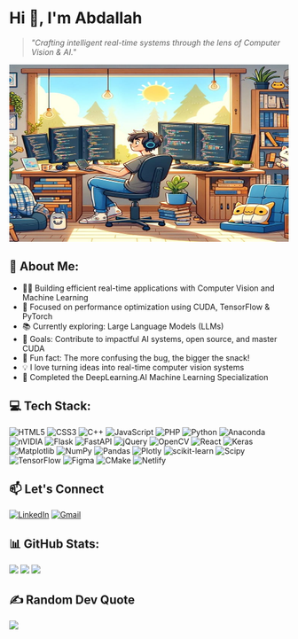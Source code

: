 

# Hi 👋, I'm Abdallah
> *"Crafting intelligent real-time systems through the lens of Computer Vision & AI."*


<img src="img.jpg" alt="Banner" width="100%" height="320px"/>


## 💫 About Me:
- 👨‍💻 Building efficient real-time applications with Computer Vision and Machine Learning  
- 🚀 Focused on performance optimization using CUDA, TensorFlow & PyTorch  
- 📚 Currently exploring: Large Language Models (LLMs)  
- 🎯 Goals: Contribute to impactful AI systems, open source, and master CUDA  
- 🍿 Fun fact: The more confusing the bug, the bigger the snack!  
- 💡 I love turning ideas into real-time computer vision systems  
- 📖 Completed the DeepLearning.AI Machine Learning Specialization  

## 💻 Tech Stack:
![HTML5](https://img.shields.io/badge/html5-%23E34F26.svg?style=for-the-badge&logo=html5&logoColor=white) ![CSS3](https://img.shields.io/badge/css3-%231572B6.svg?style=for-the-badge&logo=css3&logoColor=white) ![C++](https://img.shields.io/badge/c++-%2300599C.svg?style=for-the-badge&logo=c%2B%2B&logoColor=white) ![JavaScript](https://img.shields.io/badge/javascript-%23323330.svg?style=for-the-badge&logo=javascript&logoColor=%23F7DF1E) ![PHP](https://img.shields.io/badge/php-%23777BB4.svg?style=for-the-badge&logo=php&logoColor=white) ![Python](https://img.shields.io/badge/python-3670A0?style=for-the-badge&logo=python&logoColor=ffdd54) ![Anaconda](https://img.shields.io/badge/Anaconda-%2344A833.svg?style=for-the-badge&logo=anaconda&logoColor=white) ![nVIDIA](https://img.shields.io/badge/cuda-000000.svg?style=for-the-badge&logo=nVIDIA&logoColor=green) ![Flask](https://img.shields.io/badge/flask-%23000.svg?style=for-the-badge&logo=flask&logoColor=white) ![FastAPI](https://img.shields.io/badge/FastAPI-005571?style=for-the-badge&logo=fastapi) ![jQuery](https://img.shields.io/badge/jquery-%230769AD.svg?style=for-the-badge&logo=jquery&logoColor=white) ![OpenCV](https://img.shields.io/badge/opencv-%23white.svg?style=for-the-badge&logo=opencv&logoColor=white) ![React](https://img.shields.io/badge/react-%2320232a.svg?style=for-the-badge&logo=react&logoColor=%2361DAFB) ![Keras](https://img.shields.io/badge/Keras-%23D00000.svg?style=for-the-badge&logo=Keras&logoColor=white) ![Matplotlib](https://img.shields.io/badge/Matplotlib-%23ffffff.svg?style=for-the-badge&logo=Matplotlib&logoColor=black) ![NumPy](https://img.shields.io/badge/numpy-%23013243.svg?style=for-the-badge&logo=numpy&logoColor=white) ![Pandas](https://img.shields.io/badge/pandas-%23150458.svg?style=for-the-badge&logo=pandas&logoColor=white) ![Plotly](https://img.shields.io/badge/Plotly-%233F4F75.svg?style=for-the-badge&logo=plotly&logoColor=white) ![scikit-learn](https://img.shields.io/badge/scikit--learn-%23F7931E.svg?style=for-the-badge&logo=scikit-learn&logoColor=white) ![Scipy](https://img.shields.io/badge/SciPy-%230C55A5.svg?style=for-the-badge&logo=scipy&logoColor=%white) ![TensorFlow](https://img.shields.io/badge/TensorFlow-%23FF6F00.svg?style=for-the-badge&logo=TensorFlow&logoColor=white) ![Figma](https://img.shields.io/badge/figma-%23F24E1E.svg?style=for-the-badge&logo=figma&logoColor=white) ![CMake](https://img.shields.io/badge/CMake-%23008FBA.svg?style=for-the-badge&logo=cmake&logoColor=white) ![Netlify](https://img.shields.io/badge/netlify-%23000000.svg?style=for-the-badge&logo=netlify&logoColor=#00C7B7)

## 📫 Let's Connect
[![LinkedIn](https://img.shields.io/badge/-LinkedIn-%230077B5?style=flat-square&logo=linkedin&logoColor=white)](https://lb.linkedin.com/in/abdallah-kharoubi-814b47233)
[![Gmail](https://img.shields.io/badge/-Email-%2312100E?style=flat-square&logo=gmail&logoColor=white)](mailto:abdallahkharoby2020@gmail.com)

## 📊 GitHub Stats:

<p align="left">
  <img src="https://github-readme-stats.vercel.app/api?username=abdallah-k&theme=radical&hide_border=true&include_all_commits=true&count_private=true" height="180px"/>
  <img src="https://nirzak-streak-stats.vercel.app/?user=abdallah-k&theme=radical&hide_border=true" height="180px"/>
  <img src="https://github-readme-stats.vercel.app/api/top-langs/?username=abdallah-k&theme=radical&hide_border=true&include_all_commits=true&count_private=true&layout=compact" />
</p>


## ✍️ Random Dev Quote
![](https://quotes-github-readme.vercel.app/api?type=horizontal&theme=radical)



